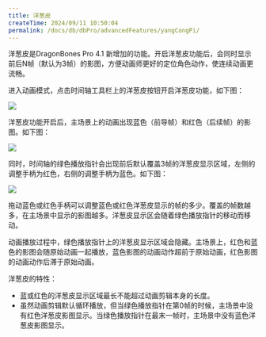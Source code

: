 ```yaml
---
title: 洋葱皮
createTime: 2024/09/11 10:50:04
permalink: /docs/db/dbPro/advancedFeatures/yangCongPi/
---
```

洋葱皮是DragonBones Pro 4.1 新增加的功能。开启洋葱皮功能后，会同时显示前后N帧（默认为3帧）的影图，方便动画师更好的定位角色动作，使连续动画更流畅。

进入动画模式，点击时间轴工具栏上的洋葱皮按钮开启洋葱皮功能，如下图：

![](p1.png)

洋葱皮功能开启后，主场景上的动画出现蓝色（前导帧）和红色（后续帧）的影图。如下图：

![](p2.png)

同时，时间轴的绿色播放指针会出现前后默认覆盖3帧的洋葱皮显示区域，左侧的调整手柄为红色，右侧的调整手柄为蓝色。如下图：

![](p3.png)

拖动蓝色或红色手柄可以调整蓝色或红色洋葱皮显示的帧的多少。覆盖的帧数越多，在主场景中显示的影图越多。洋葱皮显示区会随着绿色播放指针的移动而移动。

动画播放过程中，绿色播放指针上的洋葱皮显示区域会隐藏。主场景上，红色和蓝色的影图会随原始动画一起播放，蓝色影图的动画动作超前于原始动画，红色影图的动画动作后滞于原始动画。

洋葱皮的特性：
* 蓝或红色的洋葱皮显示区域最长不能超过动画剪辑本身的长度。
* 虽然动画剪辑默认循环播放，但当绿色播放指针在第0帧的时候，主场景中没有红色洋葱皮影图显示。当绿色播放指针在最末一帧时，主场景中没有蓝色洋葱皮影图显示。






